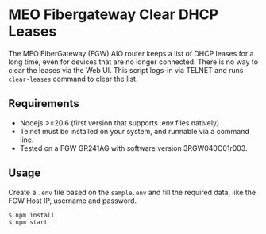# MEO Fibergateway Clear DHCP Leases

The MEO FiberGateway (FGW) AIO router keeps a list of DHCP leases for a long time, even for devices that are no longer connected. There is no way to clear the leases via the Web UI. This script logs-in via TELNET and 
runs `clear-leases` command to clear the list.

## Requirements

- Nodejs >=20.6 (first version that supports .env files natively)
- Telnet must be installed on your system, and runnable via a command line.
- Tested on a FGW GR241AG with software version 3RGW040C01r003.

## Usage

Create a `.env` file based on the `sample.env` and fill the required data, like the FGW Host IP, username and password.

```bash
$ npm install
$ npm start
```
